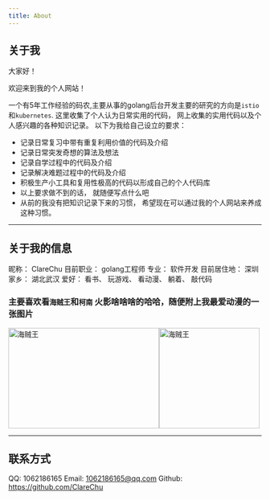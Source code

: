 ```yaml
---
title: About
---
```


## 关于我

大家好！

欢迎来到我的个人网站！

一个有5年工作经验的码农,主要从事的golang后台开发主要的研究的方向是`istio`和`kubernetes`.
这里收集了个人认为日常实用的代码， 网上收集的实用代码以及个人感兴趣的各种知识记录。 以下为我给自己设立的要求：

* 记录日常复习中带有重复利用价值的代码及介绍
* 记录日常突发奇想的算法及想法
* 记录自学过程中的代码及介绍
* 记录解决难题过程中的代码及介绍
* 积极生产小工具和复用性极高的代码以形成自己的个人代码库
* 以上要求做不到的话， 就随便写点什么吧
* 从前的我没有把知识记录下来的习惯， 希望现在可以通过我的个人网站来养成这种习惯。

---

## 关于我的信息

昵称： ClareChu
目前职业： golang工程师
专业： 软件开发
目前居住地： 深圳
家乡： 湖北武汉
爱好： 看书、 玩游戏、 看动漫、 躺着、 敲代码

### 主要喜欢看`海贼王`和`柯南` 火影啥啥啥的哈哈，随便附上我最爱动漫的一张图片

 <img src="https://ss1.bdstatic.com/70cFvXSh_Q1YnxGkpoWK1HF6hhy/it/u=1144858812,282004609&fm=26&gp=0.jpg" width = "300" height = "200" alt="海贼王" /><img src="https://gimg2.baidu.com/image_search/src=http%3A%2F%2Fc-ssl.duitang.com%2Fuploads%2Fitem%2F201910%2F08%2F20191008145552_xzpug.thumb.700_0.jpg&refer=http%3A%2F%2Fc-ssl.duitang.com&app=2002&size=f9999,10000&q=a80&n=0&g=0n&fmt=jpeg?sec=1617892818&t=1a0b7a75ec599265ae9bc3fc5f47e7d5" width = "200" height = "200" alt="海贼王" />

---

## 联系方式

QQ: 1062186165
Email: 1062186165@qq.com
Github: https://github.com/ClareChu
